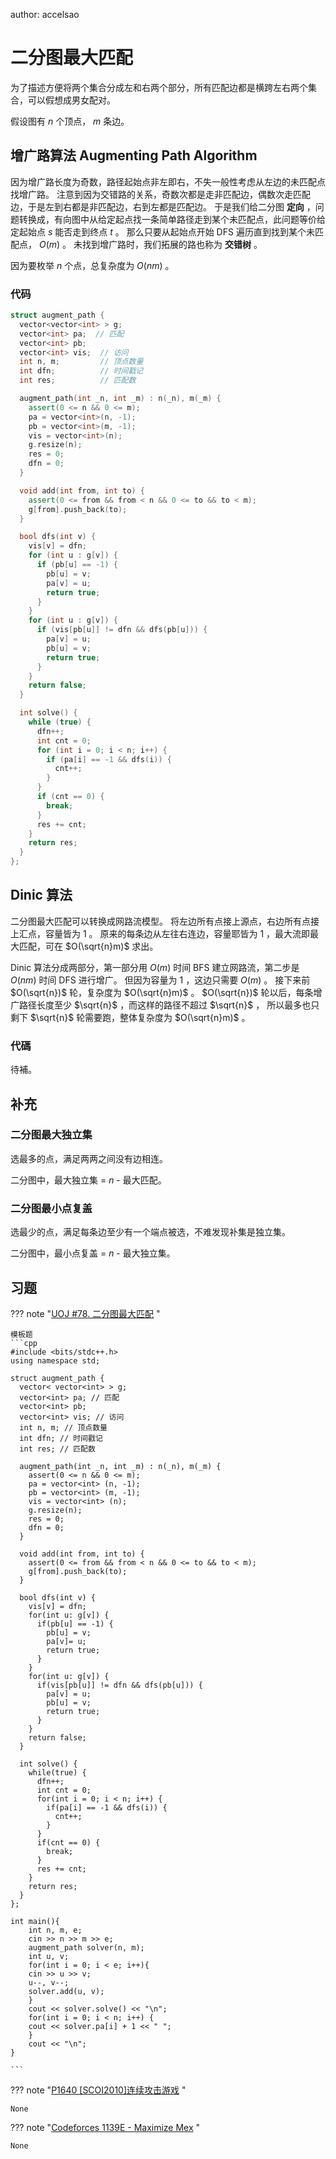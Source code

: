author: accelsao

# 二分图最大匹配

为了描述方便将两个集合分成左和右两个部分，所有匹配边都是横跨左右两个集合，可以假想成男女配对。

假设图有 $n$ 个顶点， $m$ 条边。

## 增广路算法 Augmenting Path Algorithm

因为增广路长度为奇数，路径起始点非左即右，不失一般性考虑从左边的未匹配点找增广路。
注意到因为交错路的关系，奇数次都是走非匹配边，偶数次走匹配边，于是左到右都是非匹配边，右到左都是匹配边。
于是我们给二分图 **定向** ，问题转换成，有向图中从给定起点找一条简单路径走到某个未匹配点，此问题等价给定起始点 $s$ 能否走到终点 $t$ 。
那么只要从起始点开始 DFS 遍历直到找到某个未匹配点， $O(m)$ 。
未找到增广路时，我们拓展的路也称为 **交错树** 。

因为要枚举 $n$ 个点，总复杂度为 $O(nm)$ 。

### 代码

```cpp
struct augment_path {
  vector<vector<int> > g;
  vector<int> pa;  // 匹配
  vector<int> pb;
  vector<int> vis;  // 访问
  int n, m;         // 顶点数量
  int dfn;          // 时间戳记
  int res;          // 匹配数

  augment_path(int _n, int _m) : n(_n), m(_m) {
    assert(0 <= n && 0 <= m);
    pa = vector<int>(n, -1);
    pb = vector<int>(m, -1);
    vis = vector<int>(n);
    g.resize(n);
    res = 0;
    dfn = 0;
  }

  void add(int from, int to) {
    assert(0 <= from && from < n && 0 <= to && to < m);
    g[from].push_back(to);
  }

  bool dfs(int v) {
    vis[v] = dfn;
    for (int u : g[v]) {
      if (pb[u] == -1) {
        pb[u] = v;
        pa[v] = u;
        return true;
      }
    }
    for (int u : g[v]) {
      if (vis[pb[u]] != dfn && dfs(pb[u])) {
        pa[v] = u;
        pb[u] = v;
        return true;
      }
    }
    return false;
  }

  int solve() {
    while (true) {
      dfn++;
      int cnt = 0;
      for (int i = 0; i < n; i++) {
        if (pa[i] == -1 && dfs(i)) {
          cnt++;
        }
      }
      if (cnt == 0) {
        break;
      }
      res += cnt;
    }
    return res;
  }
};
```

## Dinic 算法

二分图最大匹配可以转换成网路流模型。
将左边所有点接上源点，右边所有点接上汇点，容量皆为 $1$ 。
原来的每条边从左往右连边，容量耶皆为 $1$ ，最大流即最大匹配，可在 $O(\sqrt{n}m)$ 求出。

Dinic 算法分成两部分，第一部分用 $O(m)$ 时间 BFS 建立网路流，第二步是 $O(nm)$ 时间 DFS 进行增广。
但因为容量为 $1$ ，这边只需要 $O(m)$ 。
接下来前 $O(\sqrt{n})$ 轮，复杂度为 $O(\sqrt{n}m)$ 。 $O(\sqrt{n})$ 轮以后，每条增广路径长度至少 $\sqrt{n}$ ，而这样的路径不超过 $\sqrt{n}$ ，
所以最多也只剩下 $\sqrt{n}$ 轮需要跑，整体复杂度为 $O(\sqrt{n}m)$ 。

### 代碼
待補。

## 补充

### 二分图最大独立集

选最多的点，满足两两之间没有边相连。

二分图中，最大独立集 = $n$ - 最大匹配。

### 二分图最小点复盖

选最少的点，满足每条边至少有一个端点被选，不难发现补集是独立集。

二分图中，最小点复盖 = $n$ - 最大独立集。

## 习题

??? note "[UOJ #78. 二分图最大匹配](http://uoj.ac/problem/78) "

    模板题
    ```cpp
    #include <bits/stdc++.h>
    using namespace std;

    struct augment_path {
      vector< vector<int> > g;
      vector<int> pa; // 匹配
      vector<int> pb;
      vector<int> vis; // 访问
      int n, m; // 顶点数量
      int dfn; // 时间戳记
      int res; // 匹配数

      augment_path(int _n, int _m) : n(_n), m(_m) {
    	assert(0 <= n && 0 <= m);
    	pa = vector<int> (n, -1);
    	pb = vector<int> (m, -1);
    	vis = vector<int> (n);
    	g.resize(n);
    	res = 0;
    	dfn = 0;
      }

      void add(int from, int to) {
    	assert(0 <= from && from < n && 0 <= to && to < m);
    	g[from].push_back(to);
      }

      bool dfs(int v) {
    	vis[v] = dfn;
    	for(int u: g[v]) {
    	  if(pb[u] == -1) {
    		pb[u] = v;
    		pa[v]= u;
    		return true;
    	  }
    	}
    	for(int u: g[v]) {
    	  if(vis[pb[u]] != dfn && dfs(pb[u])) {
    		pa[v] = u;
    		pb[u] = v;
    		return true;
    	  }
    	}
    	return false;
      }

      int solve() {
    	while(true) {
    	  dfn++;
    	  int cnt = 0;
    	  for(int i = 0; i < n; i++) {
    		if(pa[i] == -1 && dfs(i)) {
    		  cnt++;
    		}
    	  }
    	  if(cnt == 0) {
    		break;
    	  }
    	  res += cnt;
    	}
    	return res;
      }
    };

    int main(){
    	int n, m, e;
    	cin >> n >> m >> e;
    	augment_path solver(n, m);
    	int u, v;
    	for(int i = 0; i < e; i++){
    	cin >> u >> v;
    	u--, v--;
    	solver.add(u, v);
    	}
    	cout << solver.solve() << "\n";
    	for(int i = 0; i < n; i++) {
    	cout << solver.pa[i] + 1 << " ";
    	}
    	cout << "\n";
    }

    ```

??? note "[P1640 [SCOI2010]连续攻击游戏](https://www.luogu.com.cn/problem/P1640) "

    None

??? note "[Codeforces 1139E - Maximize Mex](https://codeforces.com/problemset/problem/1139/E) "

    None
